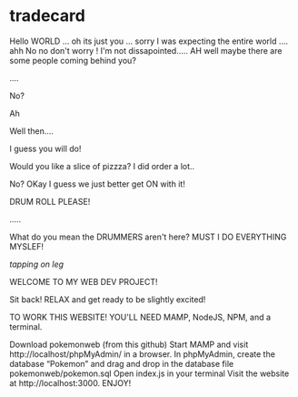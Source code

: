 # tradecard
Hello WORLD ... oh its just you ... sorry I was expecting the entire world .... ahh 
No no don't worry ! I'm not dissapointed.....
AH well maybe there are some people coming behind you?

....

No? 

Ah 

Well then....

I guess you will do! 


Would you like a slice of pizzza? I did order a lot..

No? OKay I guess we just better get ON with it! 

DRUM ROLL PLEASE! 

.....

What do you mean the DRUMMERS aren't here? MUST I DO EVERYTHING MYSLEF! 

*tapping on leg* 

WELCOME TO MY WEB DEV PROJECT!

Sit back! RELAX and get ready to be slightly excited!

TO WORK THIS WEBSITE! YOU'LL NEED MAMP, NodeJS, NPM, and a terminal.

Download pokemonweb (from this github)
Start MAMP and visit http://localhost/phpMyAdmin/ in a browser. 
In phpMyAdmin, create the database “Pokemon” and drag and drop in the database file pokemonweb/pokemon.sql
Open index.js in your terminal
Visit the website at http://localhost:3000.
ENJOY!




